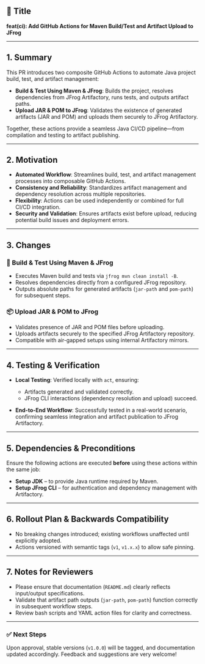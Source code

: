 ## 📄 **Title**

**feat(ci): Add GitHub Actions for Maven Build/Test and Artifact Upload to JFrog**

---

## 1. **Summary**

This PR introduces two composite GitHub Actions to automate Java project build, test, and artifact management:

* **Build & Test Using Maven & JFrog**: Builds the project, resolves dependencies from JFrog Artifactory, runs tests, and outputs artifact paths.
* **Upload JAR & POM to JFrog**: Validates the existence of generated artifacts (JAR and POM) and uploads them securely to JFrog Artifactory.

Together, these actions provide a seamless Java CI/CD pipeline—from compilation and testing to artifact publishing.

---

## 2. **Motivation**

* **Automated Workflow**: Streamlines build, test, and artifact management processes into composable GitHub Actions.
* **Consistency and Reliability**: Standardizes artifact management and dependency resolution across multiple repositories.
* **Flexibility**: Actions can be used independently or combined for full CI/CD integration.
* **Security and Validation**: Ensures artifacts exist before upload, reducing potential build issues and deployment errors.

---

## 3. **Changes**

### **🚀 Build & Test Using Maven & JFrog**

* Executes Maven build and tests via `jfrog mvn clean install -B`.
* Resolves dependencies directly from a configured JFrog repository.
* Outputs absolute paths for generated artifacts (`jar-path` and `pom-path`) for subsequent steps.

### **📦 Upload JAR & POM to JFrog**

* Validates presence of JAR and POM files before uploading.
* Uploads artifacts securely to the specified JFrog Artifactory repository.
* Compatible with air-gapped setups using internal Artifactory mirrors.

---

## 4. **Testing & Verification**

* **Local Testing**: Verified locally with `act`, ensuring:

  * Artifacts generated and validated correctly.
  * JFrog CLI interactions (dependency resolution and upload) succeed.
* **End-to-End Workflow**: Successfully tested in a real-world scenario, confirming seamless integration and artifact publication to JFrog Artifactory.

---

## 5. **Dependencies & Preconditions**

Ensure the following actions are executed **before** using these actions within the same job:

* **Setup JDK** – to provide Java runtime required by Maven.
* **Setup JFrog CLI** – for authentication and dependency management with Artifactory.

---

## 6. **Rollout Plan & Backwards Compatibility**

* No breaking changes introduced; existing workflows unaffected until explicitly adopted.
* Actions versioned with semantic tags (`v1`, `v1.x.x`) to allow safe pinning.

---

## 7. **Notes for Reviewers**

* Please ensure that documentation (`README.md`) clearly reflects input/output specifications.
* Validate that artifact path outputs (`jar-path`, `pom-path`) function correctly in subsequent workflow steps.
* Review bash scripts and YAML action files for clarity and correctness.

---

### ✅ **Next Steps**

Upon approval, stable versions (`v1.0.0`) will be tagged, and documentation updated accordingly. Feedback and suggestions are very welcome!
